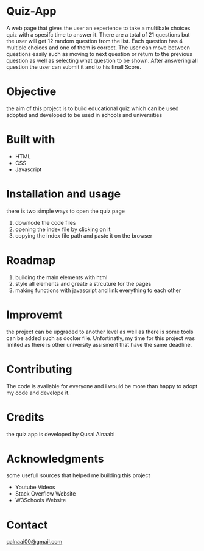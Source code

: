 # Quiz-App
A web page that gives the user an experience to take a multibale choices quiz with a spesifc time to answer it. There are a total of 21 questions but the user will get 12 random question from the list. Each question has 4 multiple choices and one of them is correct. The user can move between questions easily such as moving to next question or return to the previous question as well as selecting what question to be shown. After answering all question the user can submit it and to his finall Score.

# Objective
the aim of this project is to build educational quiz which can be used adopted and developed to be used in schools and universities

# Built with
- HTML
- CSS
- Javascript 

# Installation and usage
there is two simple ways to open the quiz page
1. downlode the code files
2. opening the index file by clicking on it 
3. copying the index file path and paste it on the browser 

# Roadmap
1. building the main elements with html 
2. style all elements and greate a strcuture for the pages
3. making functions with javascript and link everything to each other 

# Improvemt 
the project can be upgraded to another level as well as there is some tools can be added such as docker file. Unfortinatly, my time for this project was limited as there is other university assisment that have the same deadline.

# Contributing
 The code is available for everyone and i would be more than happy to adopt my code and develope it.
 
# Credits
the quiz app is developed by Qusai Alnaabi

# Acknowledgments
some usefull sources that helped me building this project 
- Youtube Videos
- Stack Overflow Website
- W3Schools Website

# Contact
qalnaai00@gmail.com
